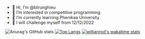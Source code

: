 - 👋 Hi, I’m @btrunghieu
- 👀 I’m interested in competitive programming
- 🌱 I’m currently learning Phenikaa University
- 💪 I will challenge myself from 12/12/2022


![Anurag's GitHub stats](https://github-readme-stats.vercel.app/api?username=btrunghieu&show_icons=true&theme=dracula)
[![Top Langs](https://github-readme-stats.vercel.app/api/top-langs/?username=btrunghieu&show_icons=true&theme=dracula)](https://github.com/anuraghazra/github-readme-stats)
[![willianrod's wakatime stats](https://github-readme-stats.vercel.app/api/wakatime?username=btrunghieu)](https://github.com/anuraghazra/github-readme-stats)
